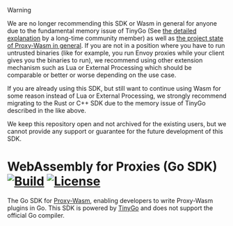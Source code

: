 > [!WARNING] 
> We are no longer recommending this SDK or Wasm in general for anyone due to the fundamental memory issue of TinyGo (See [the detailed explanation](https://github.com/tetratelabs/proxy-wasm-go-sdk/issues/450#issuecomment-2253729297) by a long-time community member)
> as well as [the project state of Proxy-Wasm in general](https://github.com/envoyproxy/envoy/issues/35420).
> If you are not in a position where you have to run untrusted binaries (like for example, you run Envoy proxies while your client gives you the binaries to run), we recommend using other extension mechanism 
> such as Lua or External Processing which should be comparable or better or worse depending on the use case. 
> 
> If you are already using this SDK, but still want to continue using Wasm for some reason instead of Lua or External Processing, 
> we strongly recommend migrating to the Rust or C++ SDK due to the memory issue of TinyGo described in the like above.
> 
> We keep this repository open and not archived for the existing users, but we cannot provide any support or guarantee for the future development of this SDK.

# WebAssembly for Proxies (Go SDK) [![Build](https://github.com/tetratelabs/proxy-wasm-go-sdk/workflows/Test/badge.svg)](https://github.com/tetratelabs/proxy-wasm-go-sdk/actions) [![License](https://img.shields.io/badge/license-Apache%202.0-blue.svg)](LICENSE)

The Go SDK for
 [Proxy-Wasm](https://github.com/proxy-wasm/spec), enabling developers to write Proxy-Wasm plugins in Go. 
This SDK is powered by [TinyGo](https://tinygo.org/) and does not support the official Go compiler.
